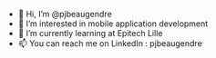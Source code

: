 - 👋 Hi, I’m @pjbeaugendre
- 👀 I’m interested in mobile application development
- 🌱 I’m currently learning at Epitech Lille
- 📫 You can reach me on LinkedIn : pjbeaugendre
